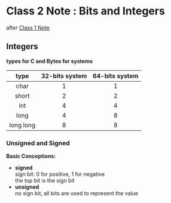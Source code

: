 # Class 2 Note : Bits and Integers

after [Class 1 Note](./1_Introduction.md)  

## Integers

**types for C and Bytes for systems**  

|type|32-bits system|64-bits system|
|:---:|:---:|:---:|
|char|1|1|
|short|2|2|
|int|4|4|
|long|4|8|
|long long|8|8|

### Unsigned and Signed

**Basic Conceptions:**  

- **signed**  
    sign bit: 0 for positive, 1 for negative  
    the top bit is the sign bit  
- **unsigned**  
    no sign bit, all bits are used to represent the value  
